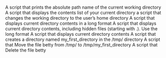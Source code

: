 A script that prints the absolute path name of the current working directory
A script that displays the contents list of your current directory
 a script that changes the working directory to the user’s home directory
A script that displays current directory contents in a long format
A script that displays current directory contents, including hidden files (starting with .). Use the long format
A script that displays current directory contents
A script that creates a directory named my_first_directory in the /tmp/ directory
A script that Move the file betty from /tmp/ to /tmp/my_first_directory
A script that Delete the file betty
